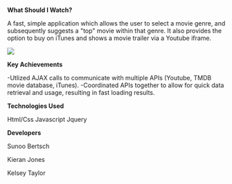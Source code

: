 **What Should I Watch?**

A fast, simple application which allows the user to select a movie genre, and subsequently suggests a "top" movie within that genre. It also provides the option to buy on iTunes and shows a movie trailer via a Youtube iframe.

![](ScreenShots/use.gif)

**Key Achievements**

-Utlized AJAX calls to communicate with multiple APIs (Youtube, TMDB movie database, iTunes).
-Coordinated APIs together to allow for quick data retrieval and usage, resulting in fast loading results.

**Technologies Used**

Html/Css
Javascript
Jquery

**Developers**

Sunoo Bertsch

Kieran Jones

Kelsey Taylor
